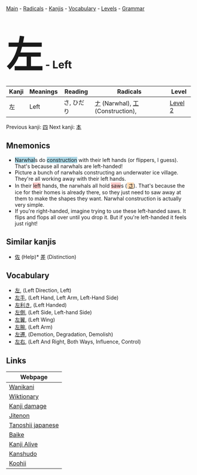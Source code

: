 <style> bigfont {font-size: 100px}</style>
[Main](../index.md) -
[Radicals](../radicals.md) -
[Kanjis](../kanjis.md) -
[Vocabulary](../vocabulary.md) -
[Levels](../levels.md) -
[Grammar](../grammar.md)
# <bigfont> 左</bigfont> - Left 

| Kanji | Meanings | Reading | Radicals | Level |
| --- | --- | --- | --- | --- |
| 左 | Left | さ, ひだり | [ナ](../radicals/ナ.md) (Narwhal), [工](../radicals/工.md) (Construction),  | [Level 2](../levels/wk_level2.md) |

Previous kanji: [四](四.md) Next kanji: [本](本.md) 

## Mnemonics
 * <span style="background-color:#ADD8E6"> Narwhal</span>s do <span style="background-color:#ADD8E6"> construction</span> with their left hands (or flippers, I guess). That's because all narwhals are left-handed!
* Picture a bunch of narwhals constructing an underwater ice village. They're all working away with their left hands.
* In their <span style="background-color:#ffcccb"> left</span> hands, the narwhals all hold <span style="background-color:#ffcccb"> saw</span>s (<span style="background-color:#fed8b1"> [さ](https://jisho.org/search/さ)</span>). That's because the ice for their homes is already there, so they just need to saw away at them to make the shapes they want. Narwhal construction is actually very simple.
* If you're right-handed, imagine trying to use these left-handed saws. It flips and flops all over until you drop it. But if you're left-handed it feels just right!


## Similar kanjis
 * [佐](佐.md) (Help)* [差](差.md) (Distinction)


## Vocabulary
 * [左](../vocabulary/左.md), (Left Direction, Left)
* [左手](../vocabulary/左.md), (Left Hand, Left Arm, Left-Hand Side)
* [左利き](../vocabulary/左.md), (Left Handed)
* [左側](../vocabulary/左.md), (Left Side, Left-hand Side)
* [左翼](../vocabulary/左.md), (Left Wing)
* [左腕](../vocabulary/左.md), (Left Arm)
* [左遷](../vocabulary/左.md), (Demotion, Degradation, Demolish)
* [左右](../vocabulary/左.md), (Left And Right, Both Ways, Influence, Control)



## Links 

| Webpage |
| --- |
| [Wanikani          ](https://www.wanikani.com/kanji/左) |
| [Wiktionary        ](https://en.wiktionary.org/wiki/左) |
| [Kanji damage      ](http://www.kanjidamage.com/kanji/search?utf8=✓&q=左) |
| [Jitenon           ](https://jitenon.com/kanji/左) |
| [Tanoshii japanese ](https://www.tanoshiijapanese.com/dictionary/kanji.cfm?k=左) |
| [Baike             ](https://baike.baidu.com/item/左) |
| [Kanji Alive       ](https://app.kanjialive.com/左) |
| [Kanshudo          ](https://www.kanshudo.com/searchmn?q=左) |
| [Koohii            ](https://kanji.koohii.com/study/kanji/左) |
